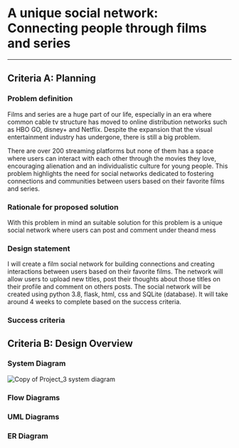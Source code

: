 # A unique social network: Connecting people through films and series
----

## Criteria A: Planning
### Problem definition
Films and series are a huge part of our life, especially in an era where common cable tv structure has moved to online distribution networks such as HBO GO, disney+ and Netflix. Despite the expansion that the visual entertainment industry has undergone, there is still a big problem. 

There are over 200 streaming platforms but none of them has a space where users can interact with each other through the movies they love, encouraging alienation and an individualistic culture for young people. This problem highlights the need for social networks dedicated to fostering connections and communities between users based on their favorite films and series. 

### Rationale for proposed solution
With this problem in mind an suitable solution for this problem is a unique social network where users can post and comment under theand mess

### Design statement
I will create a film social network for building connections and creating interactions between users based on their favorite films. The network will allow users to upload new titles, post their thoughts about those titles on their profile and comment on others posts. The social network will be created using python 3.8, flask, html, css and SQLite (database). It will take around 4 weeks to complete based on the success criteria.

### Success criteria



## Criteria B: Design Overview

### System Diagram
![Copy of Project_3 system diagram](https://user-images.githubusercontent.com/111941990/231610635-36f3f27d-747a-4670-8ca9-4e08d1621306.png)

### Flow Diagrams

### UML Diagrams

### ER Diagram
